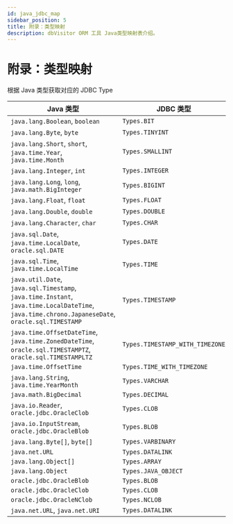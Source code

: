 ```yaml
---
id: java_jdbc_map
sidebar_position: 5
title: 附录：类型映射
description: dbVisitor ORM 工具 Java类型映射表介绍。
---
```


# 附录：类型映射

根据 Java 类型获取对应的 JDBC Type

| Java 类型                                                                                                                                         | JDBC 类型                         |
|-------------------------------------------------------------------------------------------------------------------------------------------------|---------------------------------|
| `java.lang.Boolean`, `boolean`                                                                                                                  | `Types.BIT`                     |
| `java.lang.Byte`, `byte`                                                                                                                        | `Types.TINYINT`                 |
| `java.lang.Short`, `short`, `java.time.Year`, `java.time.Month`                                                                                 | `Types.SMALLINT`                |
| `java.lang.Integer`, `int`                                                                                                                      | `Types.INTEGER`                 |
| `java.lang.Long`, `long`, `java.math.BigInteger`                                                                                                | `Types.BIGINT`                  |
| `java.lang.Float`, `float`                                                                                                                      | `Types.FLOAT`                   |
| `java.lang.Double`, `double`                                                                                                                    | `Types.DOUBLE`                  |
| `java.lang.Character`, `char`                                                                                                                   | `Types.CHAR`                    |
| `java.sql.Date`, `java.time.LocalDate`, `oracle.sql.DATE`                                                                                       | `Types.DATE`                    |
| `java.sql.Time`, `java.time.LocalTime`                                                                                                          | `Types.TIME`                    |
| `java.util.Date`, `java.sql.Timestamp`, `java.time.Instant`, `java.time.LocalDateTime`, `java.time.chrono.JapaneseDate`, `oracle.sql.TIMESTAMP` | `Types.TIMESTAMP`               |
| `java.time.OffsetDateTime`, `java.time.ZonedDateTime`, `oracle.sql.TIMESTAMPTZ`, `oracle.sql.TIMESTAMPLTZ`                                      | `Types.TIMESTAMP_WITH_TIMEZONE` |
| `java.time.OffsetTime`                                                                                                                          | `Types.TIME_WITH_TIMEZONE`      |
| `java.lang.String`, `java.time.YearMonth`                                                                                                       | `Types.VARCHAR`                 |
| `java.math.BigDecimal`                                                                                                                          | `Types.DECIMAL`                 |
| `java.io.Reader`, `oracle.jdbc.OracleClob`                                                                                                      | `Types.CLOB`                    |
| `java.io.InputStream`, `oracle.jdbc.OracleBlob`                                                                                                 | `Types.BLOB`                    |
| `java.lang.Byte[]`, `byte[]`                                                                                                                    | `Types.VARBINARY`               |
| `java.net.URL`                                                                                                                                  | `Types.DATALINK`                |
| `java.lang.Object[]`                                                                                                                            | `Types.ARRAY`                   |
| `java.lang.Object`                                                                                                                              | `Types.JAVA_OBJECT`             |
| `oracle.jdbc.OracleBlob`                                                                                                                        | `Types.BLOB`                    |
| `oracle.jdbc.OracleClob`                                                                                                                        | `Types.CLOB`                    |
| `oracle.jdbc.OracleNClob`                                                                                                                       | `Types.NCLOB`                   |
| `java.net.URL`, `java.net.URI`                                                                                                                  | `Types.DATALINK`                |
